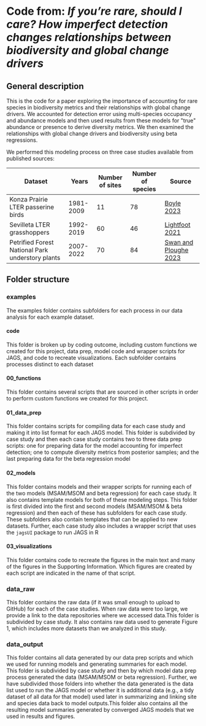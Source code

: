 # Code from: *If you’re rare, should I care? How imperfect detection changes relationships between biodiversity and global change drivers*

## General description

This is the code for a paper exploring the importance of accounting for rare species in biodiversity metrics and their relationships with global change drivers. We accounted for detection error using multi-species occupancy and abundance models and then used results from these models for "true" abundance or presence to derive diversity metrics. We then examined the relationships with global change drivers and biodiversity using beta regressions.

We performed this modeling process on three case studies available from published sources:

| Dataset                                          | Years     | Number of sites | Number of species | Source                                                                                                              |
|--------------------------------------------------|-----------|-----------------|-------------------|---------------------------------------------------------------------------------------------------------------------|
| Konza Prairie LTER passerine birds               | 1981-2009 | 11              | 78                | [Boyle 2023](https://portal.edirepository.org/nis/mapbrowse?packageid=knb-lter-knz.26.12)                           |
| Sevilleta LTER grasshoppers                      | 1992-2019 | 60              | 46                | [Lightfoot 2021](https://portal.edirepository.org/nis/mapbrowse?packageid=knb-lter-sev.106.214969)                  |
| Petrified Forest National Park understory plants | 2007-2022 | 70              | 84                | [Swan and Ploughe 2023](https://irma.nps.gov/DataStore/Reference/Profile/2300890)                                   |

## Folder structure

### examples

The examples folder contains subfolders for each process in our data analysis for each example dataset. 

#### code

This folder is broken up by coding outcome, including custom functions we created for this project, data prep, model code and wrapper scripts for JAGS, and code to recreate visualizations. Each subfolder contains processes distinct to each dataset

#### 00_functions

This folder contains several scripts that are sourced in other scripts in order to perform custom functions we created for this project.

#### 01_data_prep

This folder contains scripts for compiling data for each case study and making it into list format for each JAGS model. This folder is subdivided by case study and then each case study contains two to three data prep scripts: one for preparing data for the model accounting for imperfect detection; one to compute diversity metrics from posterior samples; and the last preparing data for the beta regression model

#### 02_models

This folder contains models and their wrapper scripts for running each of the two models (MSAM/MSOM and beta regression) for each case study. It also contains template models for both of these modeling steps. This folder is first divided into the first and second models (MSAM/MSOM & beta regression) and then each of these has subfolders for each case study. These subfolders also contain templates that can be applied to new datasets. Further, each case study also includes a wrapper script that uses the `jagsUI` package to run JAGS in R

#### 03_visualizations

This folder contains code to recreate the figures in the main text and many of the figures in the Supporting Information. Which figures are created by each script are indicated in the name of that script.

### data_raw

This folder contains the raw data (if it was small enough to upload to GitHub) for each of the case studies. When raw data were too large, we provide a link to the data repositories where we accessed data.This folder is subdivided by case study. It also contains raw data used to generate Figure 1, which includes more datasets than we analyzed in this study.

### data_output

This folder contains all data generated by our data prep scripts and which we used for running models and generating summaries for each model. This folder is subdivided by case study and then by which model data prep process generated the data (MSAM/MSOM or beta regression). Further, we have subdivided those folders into whether the data generated is the data list used to run the JAGS model or whether it is additional data (e.g., a tidy dataset of all data for that model) used later in summarizing and linking site and species data back to model outputs.This folder also contains all the resulting model summaries generated by converged JAGS models that we used in results and figures.

